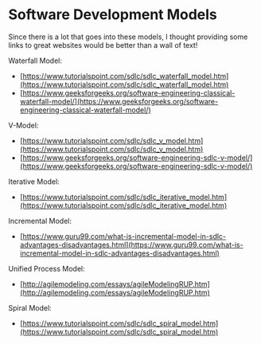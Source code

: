 # Software Development Models

Since there is a lot that goes into these models, I thought providing some links to great websites would be better than a wall of text!

Waterfall Model:

- [https://www.tutorialspoint.com/sdlc/sdlc_waterfall_model.htm](https://www.tutorialspoint.com/sdlc/sdlc_waterfall_model.htm)
- [https://www.geeksforgeeks.org/software-engineering-classical-waterfall-model/](https://www.geeksforgeeks.org/software-engineering-classical-waterfall-model/)

V-Model:

- [https://www.tutorialspoint.com/sdlc/sdlc_v_model.htm](https://www.tutorialspoint.com/sdlc/sdlc_v_model.htm)
- [https://www.geeksforgeeks.org/software-engineering-sdlc-v-model/](https://www.geeksforgeeks.org/software-engineering-sdlc-v-model/)

Iterative Model:

- [https://www.tutorialspoint.com/sdlc/sdlc_iterative_model.htm](https://www.tutorialspoint.com/sdlc/sdlc_iterative_model.htm)

Incremental Model:

- [https://www.guru99.com/what-is-incremental-model-in-sdlc-advantages-disadvantages.html](https://www.guru99.com/what-is-incremental-model-in-sdlc-advantages-disadvantages.html)

Unified Process Model:

- [http://agilemodeling.com/essays/agileModelingRUP.htm](http://agilemodeling.com/essays/agileModelingRUP.htm)

Spiral Model:

- [https://www.tutorialspoint.com/sdlc/sdlc_spiral_model.htm](https://www.tutorialspoint.com/sdlc/sdlc_spiral_model.htm)